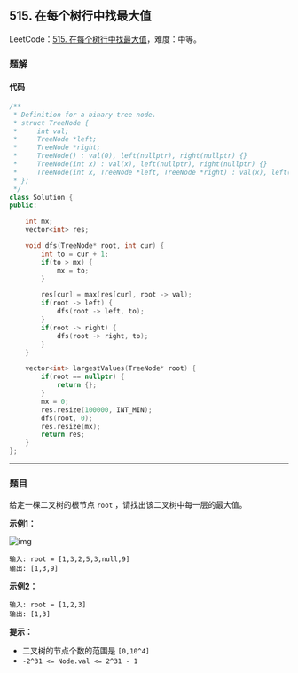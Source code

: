 ## 515. 在每个树行中找最大值

LeetCode：[515. 在每个树行中找最大值](https://leetcode.cn/problems/find-largest-value-in-each-tree-row/)，难度：中等。

### 题解

#### 代码

```c++
/**
 * Definition for a binary tree node.
 * struct TreeNode {
 *     int val;
 *     TreeNode *left;
 *     TreeNode *right;
 *     TreeNode() : val(0), left(nullptr), right(nullptr) {}
 *     TreeNode(int x) : val(x), left(nullptr), right(nullptr) {}
 *     TreeNode(int x, TreeNode *left, TreeNode *right) : val(x), left(left), right(right) {}
 * };
 */
class Solution {
public:

    int mx;
    vector<int> res;

    void dfs(TreeNode* root, int cur) {
        int to = cur + 1;
        if(to > mx) {
            mx = to;
        }

        res[cur] = max(res[cur], root -> val);
        if(root -> left) {
            dfs(root -> left, to);
        }
        if(root -> right) {
            dfs(root -> right, to);
        }
    }

    vector<int> largestValues(TreeNode* root) {
        if(root == nullptr) {
            return {};
        }
        mx = 0;
        res.resize(100000, INT_MIN);
        dfs(root, 0);
        res.resize(mx);
        return res;
    }
};
```



---



### 题目

给定一棵二叉树的根节点 `root` ，请找出该二叉树中每一层的最大值。

 

**示例1：**

![img](https://gitee.com/xwl66/leetcode/raw/master/image/515-largest_e1.jpg)

```
输入: root = [1,3,2,5,3,null,9]
输出: [1,3,9]
```

**示例2：**

```
输入: root = [1,2,3]
输出: [1,3]
```

 

**提示：**

- 二叉树的节点个数的范围是 `[0,10^4]`
- `-2^31 <= Node.val <= 2^31 - 1`


